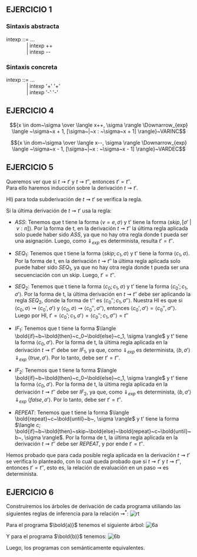 ## EJERCICIO 1
### Sintaxis abstracta
intexp ::= ...  
$~~~~~~~~~~~~~~$| intexp ++  
$~~~~~~~~~~~~~~$| intexp --

### Sintaxis concreta
intexp ::= ...  
$~~~~~~~~~~~~~~$| intexp '+' '+'  
$~~~~~~~~~~~~~~$| intexp '-' '-'

## EJERCICIO 4

$${x \in dom~\sigma \over \langle x++, \sigma \rangle \Downarrow_{exp} \langle ~\sigma~x + 1, [\sigma~|~x : ~\sigma~x + 1] \rangle}~VARINC$$

$${x \in dom~\sigma \over \langle x--, \sigma \rangle \Downarrow_{exp} \langle ~\sigma~x - 1, [\sigma~|~x : ~\sigma~x - 1] \rangle}~VARDEC$$

## EJERCICIO 5
Queremos ver que si $t \rightsquigarrow t'$ y $t \rightsquigarrow t''$, entonces $t' = t''$.  
Para ello haremos inducción sobre la derivación $t \rightsquigarrow t'$.

HI) para toda subderivación de $t \rightsquigarrow t'$ se verifica la regla.

Si la última derivación de $t \rightsquigarrow t'$ usa la regla:

* $ASS$: Tenemos que t tiene la forma $\langle v=e, \sigma \rangle$ y t' tiene la forma $\langle skip, [\sigma'~|~v:n] \rangle$. Por la forma de t, en la derivación $t \rightsquigarrow t''$ la última regla aplicada solo puede haber sido $ASS$, ya que no hay otra regla donde t pueda ser una asignación. Luego, como $\Downarrow_{exp}$ es determinista, resulta $t'=t''$.

* $SEQ_1$: Tenemos que t tiene la forma $\langle skip; c_1, \sigma \rangle$ y t' tiene la forma $\langle c_1, \sigma \rangle$. Por la forma de t, en la derivación $t \rightsquigarrow t''$ la última regla aplicada solo puede haber sido $SEQ_1$, ya que no hay otra regla donde t pueda ser una secuenciación con un skip. Luego, $t'=t''$.

* $SEQ_2$: Tenemos que t tiene la forma $\langle c_0; c_1, \sigma \rangle$ y t' tiene la forma $\langle c_0'; c_1, \sigma' \rangle$. Por la forma de t, la última derivación en $t \rightsquigarrow t''$ debe ser aplicando la regla $SEQ_2$, donde la forma de t'' es $\langle c_0''; c_1, \sigma'' \rangle$. Nuestra HI es que si $\langle c_0, \sigma \rangle \rightsquigarrow \langle c_0', \sigma' \rangle$ y $\langle c_0, \sigma \rangle \rightsquigarrow \langle c_0'',\sigma'' \rangle$, entonces $\langle c_0', \sigma' \rangle = \langle c_0'', \sigma'' \rangle$. Luego por HI, $t' = \langle c_0'; c_1, \sigma' \rangle = \langle c_0''; c_1, \sigma'' \rangle = t''$

* $IF_1$: Tenemos que t tiene la forma $\langle \bold{if}~b~\bold{then}~c_0~\bold{else}~c_1, \sigma \rangle$ y t' tiene la forma $\langle c_0, \sigma' \rangle$. Por la forma de t, la última regla aplicada en la derivación $t \rightsquigarrow t''$ debe ser $IF_1$, ya que, como $\Downarrow_{exp}$ es determinista, $\langle b, \sigma' \rangle$ $\Downarrow_{exp}$ $\langle true, \sigma' \rangle$. Por lo tanto, debe ser $t'=t''$.

* $IF_2$: Tenemos que t tiene la forma $\langle \bold{if}~b~\bold{then}~c_0~\bold{else}~c_1, \sigma \rangle$ y t' tiene la forma $\langle c_0, \sigma' \rangle$. Por la forma de t, la última regla aplicada en la derivación $t \rightsquigarrow t''$ debe ser $IF_2$, ya que, como $\Downarrow_{exp}$ es determinista, $\langle b, \sigma' \rangle$ $\Downarrow_{exp}$ $\langle false, \sigma' \rangle$. Por lo tanto, debe ser $t'=t''$.

* $REPEAT$: Tenemos que t tiene la forma $\langle \bold{repeat}~c~\bold{until}~b~, \sigma \rangle$ y t' tiene la forma $\langle c; \bold{if}~b~\bold{then}~skip~\bold{else}~\bold{repeat}~c~\bold{until}~b~, \sigma \rangle$. Por la forma de t, la última regla aplicada en la derivación $t \rightsquigarrow t''$ debe ser $REPEAT$, y por ende $t'=t''$.

Hemos probado que para cada posible regla aplicada en la derivación $t \rightsquigarrow t'$ se verifica lo planteado, con lo cual queda probado que si $t \rightsquigarrow t'$ y $t \rightsquigarrow t''$, entonces $t' = t''$, esto es, la relación de evaluación en un paso $\rightsquigarrow$ es determinista.

## EJERCICIO 6
Construiremos los árboles de derivación de cada programa utiliando las siguientes reglas de inferencia para la relación $\rightsquigarrow^*$:
![rt](/ej6/rt.png)

Para el programa $\bold{a)}$ tenemos el siguiente árbol:
![6a](/ej6/6a.png)

Y para el programa $\bold{b)}$ tenemos:
![6b](/ej6/6b.png)

Luego, los programas con semánticamente equivalentes.